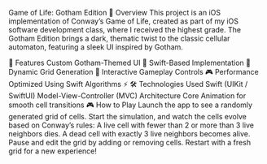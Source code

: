 Game of Life: Gotham Edition
📜 Overview
This project is an iOS implementation of Conway’s Game of Life, created as part of my iOS software development class, where I received the highest grade. The Gotham Edition brings a dark, thematic twist to the classic cellular automaton, featuring a sleek UI inspired by Gotham.

🚀 Features
Custom Gotham-Themed UI 🦇
Swift-Based Implementation 📱
Dynamic Grid Generation 🔲
Interactive Gameplay Controls 🎮
Performance Optimized Using Swift Algorithms ⚡
🛠️ Technologies Used
Swift (UIKit / SwiftUI)
Model-View-Controller (MVC) Architecture
Core Animation for smooth cell transitions
🎮 How to Play
Launch the app to see a randomly generated grid of cells.
Start the simulation, and watch the cells evolve based on Conway’s rules:
A live cell with fewer than 2 or more than 3 live neighbors dies.
A dead cell with exactly 3 live neighbors becomes alive.
Pause and edit the grid by adding or removing cells.
Restart with a fresh grid for a new experience!
